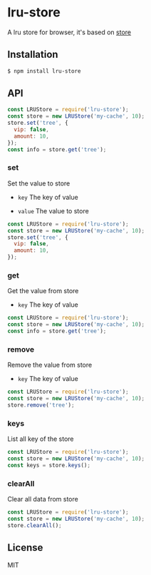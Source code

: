 # lru-store

A lru store for browser, it's based on [store](https://github.com/marcuswestin/store.js)

## Installation

```bash
$ npm install lru-store
```

## API


```js
const LRUStore = require('lru-store');
const store = new LRUStore('my-cache', 10);
store.set('tree', {
  vip: false,
  amount: 10,
});
const info = store.get('tree');
```

### set

Set the value to store

- `key` The key of value

- `value` The value to store

```js
const LRUStore = require('lru-store');
const store = new LRUStore('my-cache', 10);
store.set('tree', {
  vip: false,
  amount: 10,
});
```


### get

Get the value from store

- `key` The key of value

```js
const LRUStore = require('lru-store');
const store = new LRUStore('my-cache', 10);
const info = store.get('tree');
```

### remove

Remove the value from store

- `key` The key of value

```js
const LRUStore = require('lru-store');
const store = new LRUStore('my-cache', 10);
store.remove('tree');
```

### keys

List all key of the store

```js
const LRUStore = require('lru-store');
const store = new LRUStore('my-cache', 10);
const keys = store.keys();
```

### clearAll

Clear all data from store

```js
const LRUStore = require('lru-store');
const store = new LRUStore('my-cache', 10);
store.clearAll();
```

## License

MIT
